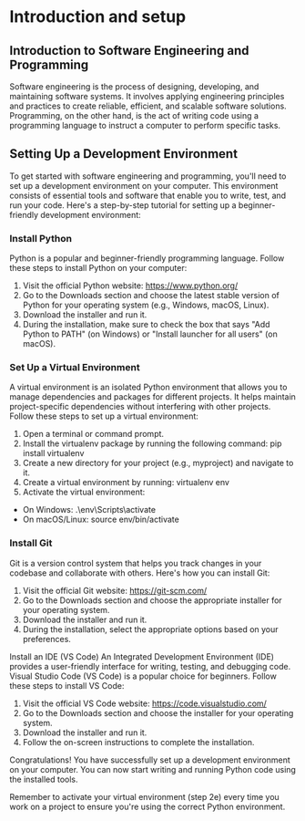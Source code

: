 # Introduction and setup
## Introduction to Software Engineering and Programming
Software engineering is the process of designing, developing, and maintaining software systems. It involves applying engineering principles and practices to create reliable, efficient, and scalable software solutions. Programming, on the other hand, is the act of writing code using a programming language to instruct a computer to perform specific tasks.

## Setting Up a Development Environment
To get started with software engineering and programming, you'll need to set up a development environment on your computer. This environment consists of essential tools and software that enable you to write, test, and run your code. Here's a step-by-step tutorial for setting up a beginner-friendly development environment:

### Install Python
Python is a popular and beginner-friendly programming language. Follow these steps to install Python on your computer:
1. Visit the official Python website: https://www.python.org/
2. Go to the Downloads section and choose the latest stable version of Python for your operating system (e.g., Windows, macOS, Linux).
3. Download the installer and run it.
4. During the installation, make sure to check the box that says "Add Python to PATH" (on Windows) or "Install launcher for all users" (on macOS).

### Set Up a Virtual Environment
A virtual environment is an isolated Python environment that allows you to manage dependencies and packages for different projects. It helps maintain project-specific dependencies without interfering with other projects. Follow these steps to set up a virtual environment:
1. Open a terminal or command prompt.
2. Install the virtualenv package by running the following command: pip install virtualenv
3. Create a new directory for your project (e.g., myproject) and navigate to it.
4. Create a virtual environment by running: virtualenv env
5. Activate the virtual environment:

- On Windows: .\env\Scripts\activate
- On macOS/Linux: source env/bin/activate

### Install Git
Git is a version control system that helps you track changes in your codebase and collaborate with others. Here's how you can install Git:
1. Visit the official Git website: https://git-scm.com/
2. Go to the Downloads section and choose the appropriate installer for your operating system.
3. Download the installer and run it.
4. During the installation, select the appropriate options based on your preferences.

Install an IDE (VS Code)
An Integrated Development Environment (IDE) provides a user-friendly interface for writing, testing, and debugging code. Visual Studio Code (VS Code) is a popular choice for beginners. Follow these steps to install VS Code:
1. Visit the official VS Code website: https://code.visualstudio.com/
2. Go to the Downloads section and choose the installer for your operating system.
3. Download the installer and run it.
4. Follow the on-screen instructions to complete the installation.

Congratulations! You have successfully set up a development environment on your computer. You can now start writing and running Python code using the installed tools.

Remember to activate your virtual environment (step 2e) every time you work on a project to ensure you're using the correct Python environment.